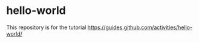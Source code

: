 # hello-world
This repository is for the tutorial https://guides.github.com/activities/hello-world/ 
